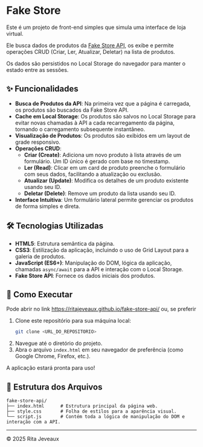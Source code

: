 # Fake Store

Este é um projeto de front-end simples que simula uma interface de loja virtual.

Ele busca dados de produtos da [Fake Store API](https://fakestoreapi.com/), os exibe e permite operações CRUD (Criar, Ler, Atualizar, Deletar) na lista de produtos.

Os dados são persistidos no Local Storage do navegador para manter o estado entre as sessões.

## ✨ Funcionalidades

- **Busca de Produtos da API**: Na primeira vez que a página é carregada, os produtos são buscados da Fake Store API.
- **Cache em Local Storage**: Os produtos são salvos no Local Storage para evitar novas chamadas à API a cada recarregamento da página, tornando o carregamento subsequente instantâneo.
- **Visualização de Produtos**: Os produtos são exibidos em um layout de grade responsivo.
- **Operações CRUD**:
  - **Criar (Create)**: Adiciona um novo produto à lista através de um formulário. Um ID único é gerado com base no timestamp.
  - **Ler (Read)**: Clicar em um card de produto preenche o formulário com seus dados, facilitando a atualização ou exclusão.
  - **Atualizar (Update)**: Modifica os detalhes de um produto existente usando seu ID.
  - **Deletar (Delete)**: Remove um produto da lista usando seu ID.
- **Interface Intuitiva**: Um formulário lateral permite gerenciar os produtos de forma simples e direta.

## 🛠️ Tecnologias Utilizadas

- **HTML5**: Estrutura semântica da página.
- **CSS3**: Estilização da aplicação, incluindo o uso de Grid Layout para a galeria de produtos.
- **JavaScript (ES6+)**: Manipulação do DOM, lógica da aplicação, chamadas `async/await` para a API e interação com o Local Storage.
- **Fake Store API**: Fornece os dados iniciais dos produtos.

## 🚀 Como Executar

Pode abrir no link https://ritajeveaux.github.io/fake-store-api/  ou, se preferir

1. Clone este repositório para sua máquina local:
   ```bash
   git clone <URL_DO_REPOSITORIO>
   ```
2. Navegue até o diretório do projeto.
3. Abra o arquivo `index.html` em seu navegador de preferência (como Google Chrome, Firefox, etc.).

   
A aplicação estará pronta para uso!

## 📂 Estrutura dos Arquivos

```
fake-store-api/
├── index.html      # Estrutura principal da página web.
├── style.css       # Folha de estilos para a aparência visual.
└── script.js       # Contém toda a lógica de manipulação do DOM e interação com a API.
```

---

© 2025 Rita Jeveaux
